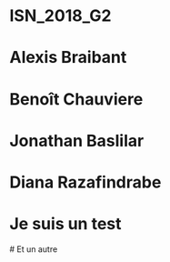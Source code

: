 ﻿# ISN_2018_G2

# Alexis Braibant
# Benoît Chauviere
# Jonathan Baslilar
# Diana Razafindrabe
# Je suis un test
# Et un autre
